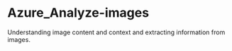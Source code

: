 # Azure_Analyze-images
Understanding image content and context and extracting information from images.
